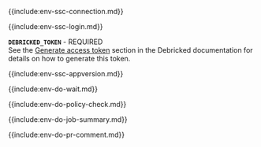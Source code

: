 {{include:env-ssc-connection.md}}

{{include:env-ssc-login.md}}

**`DEBRICKED_TOKEN`** - REQUIRED          
See the [Generate access token](https://docs.debricked.com/product/administration/generate-access-token) section in the Debricked documentation for details on how to generate this token.

{{include:env-ssc-appversion.md}}

{{include:env-do-wait.md}}

{{include:env-do-policy-check.md}}

{{include:env-do-job-summary.md}}

{{include:env-do-pr-comment.md}}
